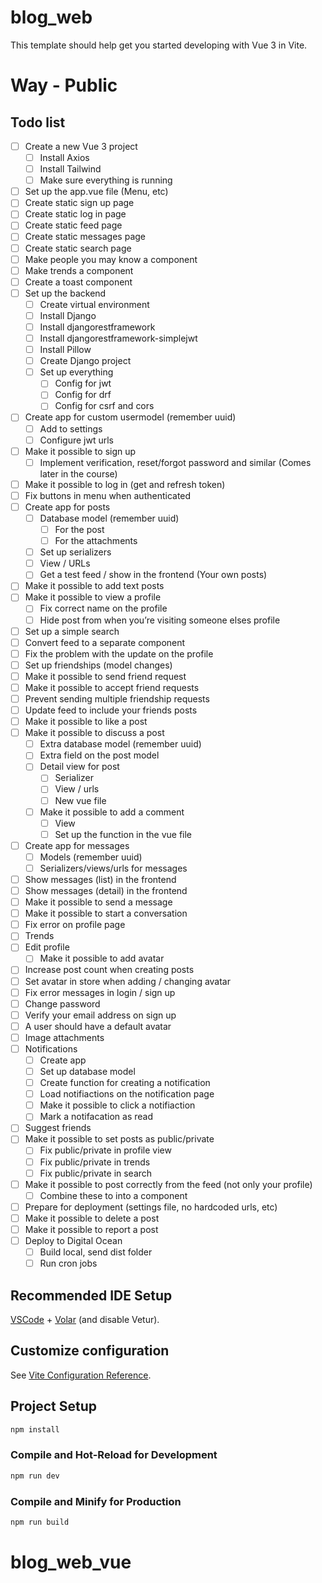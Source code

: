 # blog_web

This template should help get you started developing with Vue 3 in Vite.
# Way - Public

## Todo list

- [ ]  Create a new Vue 3 project
    - [ ]  Install Axios
    - [ ]  Install Tailwind
    - [ ]  Make sure everything is running
- [ ]  Set up the app.vue file (Menu, etc)
- [ ]  Create static sign up page
- [ ]  Create static log in page
- [ ]  Create static feed page
- [ ]  Create static messages page
- [ ]  Create static search page
- [ ]  Make people you may know a component
- [ ]  Make trends a component
- [ ]  Create a toast component
- [ ]  Set up the backend
    - [ ]  Create virtual environment
    - [ ]  Install Django
    - [ ]  Install djangorestframework
    - [ ]  Install djangorestframework-simplejwt
    - [ ]  Install Pillow
    - [ ]  Create Django project
    - [ ]  Set up everything
        - [ ]  Config for jwt
        - [ ]  Config for drf
        - [ ]  Config for csrf and cors
- [ ]  Create app for custom usermodel (remember uuid)
    - [ ]  Add to settings
    - [ ]  Configure jwt urls
- [ ]  Make it possible to sign up
    - [ ]  Implement verification, reset/forgot password and similar (Comes later in the course)
- [ ]  Make it possible to log in (get and refresh token)
- [ ]  Fix buttons in menu when authenticated
- [ ]  Create app for posts
    - [ ]  Database model (remember uuid)
        - [ ]  For the post
        - [ ]  For the attachments
    - [ ]  Set up serializers
    - [ ]  View / URLs
    - [ ]  Get a test feed / show in the frontend (Your own posts)
- [ ]  Make it possible to add text posts
- [ ]  Make it possible to view a profile
    - [ ]  Fix correct name on the profile
    - [ ]  Hide post from when you’re visiting someone elses profile
- [ ]  Set up a simple search
- [ ]  Convert feed to a separate component
- [ ]  Fix the problem with the update on the profile
- [ ]  Set up friendships (model changes)
- [ ]  Make it possible to send friend request
- [ ]  Make it possible to accept friend requests
- [ ]  Prevent sending multiple friendship requests
- [ ]  Update feed to include your friends posts
- [ ]  Make it possible to like a post
- [ ]  Make it possible to discuss a post
    - [ ]  Extra database model (remember uuid)
    - [ ]  Extra field on the post model
    - [ ]  Detail view for post
        - [ ]  Serializer
        - [ ]  View / urls
        - [ ]  New vue file
    - [ ]  Make it possible to add a comment
        - [ ]  View
        - [ ]  Set up the function in the vue file
- [ ]  Create app for messages
    - [ ]  Models (remember uuid)
    - [ ]  Serializers/views/urls for messages
- [ ]  Show messages (list) in the frontend
- [ ]  Show messages (detail) in the frontend
- [ ]  Make it possible to send a message
- [ ]  Make it possible to start a conversation
- [ ]  Fix error on profile page
- [ ]  Trends
- [ ]  Edit profile
    - [ ]  Make it possible to add avatar
- [ ]  Increase post count when creating posts
- [ ]  Set avatar in store when adding / changing avatar
- [ ]  Fix error messages in login / sign up
- [ ]  Change password
- [ ]  Verify your email address on sign up
- [ ]  A user should have a default avatar
- [ ]  Image attachments
- [ ]  Notifications
    - [ ]  Create app
    - [ ]  Set up database model
    - [ ]  Create function for creating a notification
    - [ ]  Load notifiactions on the notification page
    - [ ]  Make it possible to click a notifiaction
    - [ ]  Mark a notifacation as read
- [ ]  Suggest friends
- [ ]  Make it possible to set posts as public/private
    - [ ]  Fix public/private in profile view
    - [ ]  Fix public/private in trends
    - [ ]  Fix public/private in search
- [ ]  Make it possible to post correctly from the feed (not only your profile)
    - [ ]  Combine these to into a component
- [ ]  Prepare for deployment (settings file, no hardcoded urls, etc)
- [ ]  Make it possible to delete a post
- [ ]  Make it possible to report a post
- [ ]  Deploy to Digital Ocean
    - [ ]  Build local, send dist folder
    - [ ]  Run cron jobs
## Recommended IDE Setup



[VSCode](https://code.visualstudio.com/) + [Volar](https://marketplace.visualstudio.com/items?itemName=Vue.volar) (and disable Vetur).

## Customize configuration

See [Vite Configuration Reference](https://vitejs.dev/config/).

## Project Setup

```sh
npm install
```

### Compile and Hot-Reload for Development

```sh
npm run dev
```

### Compile and Minify for Production

```sh
npm run build
```
# blog_web_vue
